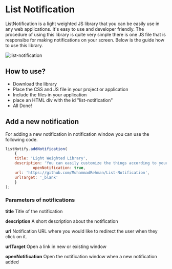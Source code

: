 # List Notification
ListNotification is a light weighted JS library that you can be easily use in any web applications. It's easy to use and developer friendly. The procedure of using this library is quite very simple there is one JS file that is responsibe for making notifications on your screen. Below is the guide how to use this library.

![list-notification](https://user-images.githubusercontent.com/9959730/120082298-8b28a680-c0db-11eb-8f34-61fff4ab0654.png)

## How to use?
* Download the library
* Place the CSS and JS file in your project or application
* Include the files in your application
* place an HTML div with the id "list-notification"
* All Done!

## Add a new notification
For adding a new notification in notification window you can use the following code.

```js
listNotify.addNotification( 
    {
	title: 'Light Weighted Library',
	description: 'You can easily customize the things according to your need, a very simple JS file and css file which you can customize in your own way',
		    openNotification: true,
	url: 'https://github.com/MuhammadRehman/List-Notification',
	urlTarget: '_blank'
    }
);
```

### Parameters of notifications
**title**
Title of the notification

**description**
A short description about the notification

**url**
Notification URL where you would like to redirect the user when they click on it.

**urlTarget**
Open a link in new or existing window

**openNotification**
Open the notification window when a new notification added
